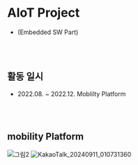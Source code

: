 # AIoT Project 
- (Embedded SW Part)

<br><br>

## 활동 일시
- 2022.08. ~ 2022.12. Moblilty Platform

<br><br>

## mobility Platform

![그림2](https://github.com/user-attachments/assets/ac16640a-8f46-4dd8-9f34-0a6a794a8dee) ![KakaoTalk_20240911_010731360](https://github.com/user-attachments/assets/abfb910b-63e4-4a20-9dcd-7fe11063a390)
